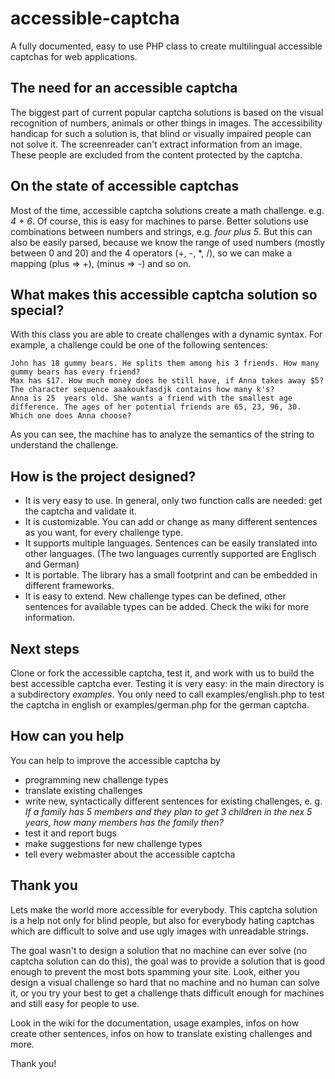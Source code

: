 # accessible-captcha

A fully documented, easy to use PHP class to create multilingual accessible captchas for web applications.

## The need for an accessible captcha

The biggest part of current popular captcha solutions is based on the visual recognition of numbers, animals or other things in images. The accessibility handicap for such a solution is, that blind or visually impaired people can not solve it. The screenreader can't extract information from an image. These people are excluded from the content protected by the captcha.

## On the state of accessible captchas

Most of the time, accessible captcha solutions create a math challenge. e.g. *4 + 6*. Of course, this is easy for machines to parse. Better solutions use combinations between numbers and strings, e.g. *four plus 5*.  But this can also be easily parsed, because we know the range of used numbers (mostly between 0 and 20) and the 4 operators (+, -, \*, /), so we can make a mapping (plus => +), (minus => -) and so on.

## What makes this accessible captcha solution so special?

With this class you are able to create challenges with a dynamic syntax. For example, a challenge could be one of the following sentences:

	John has 18 gummy bears. He splits them among his 3 friends. How many gummy bears has every friend?
    Max has $17. How much money does he still have, if Anna takes away $5?
	The character sequence aaakoukfasdjk contains how many k's?
	Anna is 25  years old. She wants a friend with the smallest age difference. The ages of her potential friends are 65, 23, 96, 30. Which one does Anna choose?

As you can see, the machine has to analyze the semantics of the string to understand the challenge.

## How is the project designed?

+ It is very easy to use. In general, only two function calls are needed: get the captcha and validate it.
+ It is customizable. You can add or change as many different sentences as you want, for every challenge type.
+ It supports multiple languages. Sentences can be easily translated into other languages. (The two languages currently supported are Englisch and German)
+ It is portable. The library has a small footprint and can be embedded in different frameworks.
+ It is easy to extend. New challenge types can be defined, other sentences for available types can be added. Check the wiki for more information.

## Next steps

Clone or fork the accessible captcha, test it, and work with us to build the best accessible captcha ever. Testing it is very easy: in the main directory is a subdirectory *examples*. You only need to call examples/english.php to test the captcha in english or examples/german.php for the german captcha.

## How can you help

You can help to improve the accessible captcha by

+ programming new challenge types
+ translate existing challenges
+ write new, syntactically different sentences for existing challenges, e. g. *If a family has 5 members and they plan to get 3 children in the nex 5 years, how many members has the family then?*
+ test it and report bugs
+ make suggestions for new challenge types
+ tell every webmaster about the accessible captcha

## Thank you

Lets make the world more accessible for everybody. This captcha solution is a help not only for blind people, but also for everybody hating captchas which are difficult to solve and use ugly images with unreadable strings.

The goal wasn't to design a solution that no machine can ever solve (no captcha solution can do this), the goal was to provide a solution that is good enough to prevent the most bots spamming your site. Look, either you design a visual challenge so hard that no machine and no human can solve it, or you try your best to get a challenge thats difficult enough for machines and still easy for people to use.

Look in the wiki for the documentation, usage examples, infos on how create other sentences, infos on how to translate existing challenges and more.

Thank you!